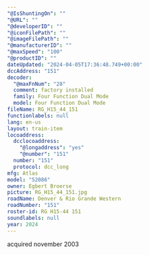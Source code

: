 ```yaml
---
"@IsShuntingOn": ""
"@URL": ""
"@developerID": ""
"@iconFilePath": ""
"@imageFilePath": ""
"@manufacturerID": ""
"@maxSpeed": "100"
"@productID": ""
dateUpdated: "2024-04-05T17:36:48.749+00:00"
dccAddress: "151"
decoder:
  "@maxFnNum": "28"
  comment: factory installed
  family: Four Function Dual Mode
  model: Four Function Dual Mode
fileName: RG_H15_44_151
functionlabels: null
lang: en-us
layout: train-item
locoaddress:
  dcclocoaddress:
    "@longaddress": "yes"
    "@number": "151"
  number: "151"
  protocol: dcc_long
mfg: Atlas
model: "52086"
owner: Egbert Broerse
picture: RG_H15_44_151.jpg
roadName: Denver & Rio Grande Western
roadNumber: "151"
roster-id: RG H15-44 151
soundlabels: null
year: 2024
---
```


acquired november 2003
